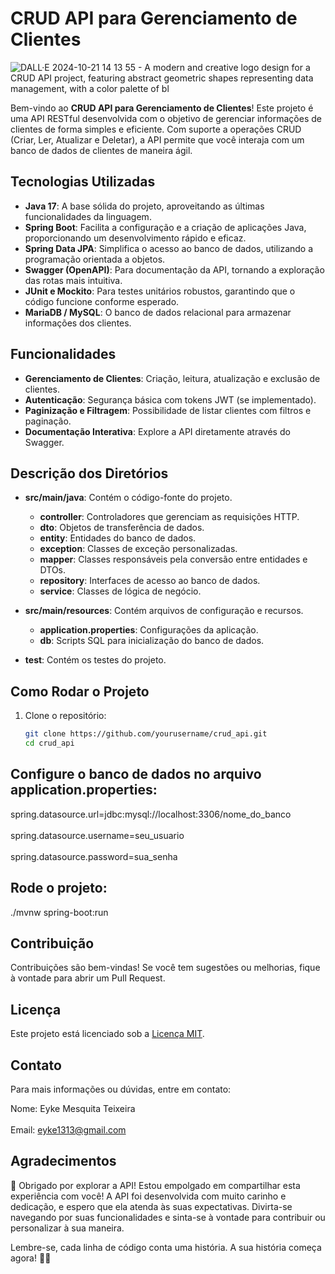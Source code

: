 # CRUD API para Gerenciamento de Clientes

![DALL·E 2024-10-21 14 13 55 - A modern and creative logo design for a CRUD API project, featuring abstract geometric shapes representing data management, with a color palette of bl](https://github.com/user-attachments/assets/53f6f0c7-fc4d-46ed-8e8c-1a88a1304393)

Bem-vindo ao **CRUD API para Gerenciamento de Clientes**! Este projeto é uma API RESTful desenvolvida com o objetivo de gerenciar informações de clientes de forma simples e eficiente. Com suporte a operações CRUD (Criar, Ler, Atualizar e Deletar), a API permite que você interaja com um banco de dados de clientes de maneira ágil.

## Tecnologias Utilizadas

- **Java 17**: A base sólida do projeto, aproveitando as últimas funcionalidades da linguagem.
- **Spring Boot**: Facilita a configuração e a criação de aplicações Java, proporcionando um desenvolvimento rápido e eficaz.
- **Spring Data JPA**: Simplifica o acesso ao banco de dados, utilizando a programação orientada a objetos.
- **Swagger (OpenAPI)**: Para documentação da API, tornando a exploração das rotas mais intuitiva.
- **JUnit e Mockito**: Para testes unitários robustos, garantindo que o código funcione conforme esperado.
- **MariaDB / MySQL**: O banco de dados relacional para armazenar informações dos clientes.

## Funcionalidades

- **Gerenciamento de Clientes**: Criação, leitura, atualização e exclusão de clientes.
- **Autenticação**: Segurança básica com tokens JWT (se implementado).
- **Paginização e Filtragem**: Possibilidade de listar clientes com filtros e paginação.
- **Documentação Interativa**: Explore a API diretamente através do Swagger.


## Descrição dos Diretórios

- **src/main/java**: Contém o código-fonte do projeto.
  - **controller**: Controladores que gerenciam as requisições HTTP.
  - **dto**: Objetos de transferência de dados.
  - **entity**: Entidades do banco de dados.
  - **exception**: Classes de exceção personalizadas.
  - **mapper**: Classes responsáveis pela conversão entre entidades e DTOs.
  - **repository**: Interfaces de acesso ao banco de dados.
  - **service**: Classes de lógica de negócio.

- **src/main/resources**: Contém arquivos de configuração e recursos.
  - **application.properties**: Configurações da aplicação.
  - **db**: Scripts SQL para inicialização do banco de dados.

- **test**: Contém os testes do projeto.


## Como Rodar o Projeto

1. Clone o repositório:
   ```bash
   git clone https://github.com/yourusername/crud_api.git
   cd crud_api
   
## Configure o banco de dados no arquivo application.properties:

spring.datasource.url=jdbc:mysql://localhost:3306/nome_do_banco<br><br> spring.datasource.username=seu_usuario<br><br> spring.datasource.password=sua_senha

## Rode o projeto:

./mvnw spring-boot:run

## Contribuição
Contribuições são bem-vindas! Se você tem sugestões ou melhorias, fique à vontade para abrir um Pull Request.

## Licença

Este projeto está licenciado sob a [Licença MIT](./MIT.LICENSE).

## Contato
Para mais informações ou dúvidas, entre em contato:

Nome: Eyke Mesquita Teixeira
<br><br>
Email: eyke1313@gmail.com

## Agradecimentos

🎉 Obrigado por explorar a API!
Estou empolgado em compartilhar esta experiência com você! A API foi desenvolvida com muito carinho e dedicação, e espero que ela atenda às suas expectativas. Divirta-se navegando por suas funcionalidades e sinta-se à vontade para contribuir ou personalizar à sua maneira.

Lembre-se, cada linha de código conta uma história. A sua história começa agora! 🚀✨
